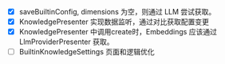 - [X] saveBuiltinConfig, dimensions 为空，则通过 LLM 尝试获取。
- [X] KnowledgePresenter 实现数据监听，通过对比获取配置变更
- [X] KnowledgePresenter 中调用create时，Embeddings 应该通过 LlmProviderPresenter 获取。
- [ ] BuiltinKnowledgeSettings 页面和逻辑优化